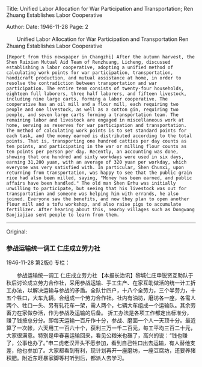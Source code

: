 Title: Unified Labor Allocation for War Participation and Transportation; Ren Zhuang Establishes Labor Cooperative

Author: 
Date: 1946-11-28
Page: 2

　　Unified Labor Allocation for War Participation and Transportation
    Ren Zhuang Establishes Labor Cooperative

    [Report from this newspaper in Changzhi] After the autumn harvest, the Shen Ruixian Mutual Aid Team of Renzhuang, Licheng, discussed establishing a labor cooperative, adopting a unified method of calculating work points for war participation, transportation, handicraft production, and mutual assistance at home, in order to resolve the contradiction between transportation and war participation. The entire team consists of twenty-four households, eighteen full laborers, three half laborers, and fifteen livestock, including nine large carts, forming a labor cooperative. The cooperative has an oil mill and a flour mill, each requiring two people and one livestock, as well as a cotton gin, requiring two people, and seven large carts forming a transportation team. The remaining labor and livestock are engaged in miscellaneous work at home, serving as reserves for war participation and transportation.
    The method of calculating work points is to set standard points for each task, and the money earned is distributed according to the total points. That is, transporting one hundred catties per day counts as ten points, and participating in the war or milling flour counts as ten points per person per day. Recently, an accounting was done, showing that one hundred and sixty workdays were used in six days, earning 31,200 yuan, with an average of 320 yuan per workday, which everyone was very satisfied with. In particular, Shen Chunxi, upon returning from transportation, was happy to see that the public grain rice had also been milled, saying, "Money has been earned, and public affairs have been handled." The old man Shen Erhu was initially unwilling to participate, but seeing that his livestock was out for transportation and someone was helping him with errands, he also joined. Everyone saw the benefits, and now they plan to open another flour mill and a tofu workshop, and also raise pigs to accumulate fertilizer. After hearing about this, nearby villages such as Dongwang Baojiajiao sent people to learn from them.



<hr /> 

Original: 


### 参战运输统一调工  仁庄成立劳力社

1946-11-28
第2版()
专栏：

　　参战运输统一调工
    仁庄成立劳力社
    【本报长治讯】黎城仁庄申锐贤互助队于秋后讨论成立劳力合作社，采用参战运输、手工生产、在家互助做活的统一计工折工办法，以解决运输与参战的矛盾。全队廿四户，十八个全劳力，三个半劳力，十五个牲口，大车九辆，合组成一个劳力合作社。社内有油坊，磨坊各一座，各需人两个、牲口一头、另有轧花车一架，需人两个，七辆大车组成一个运输队。其余劳畜力在家做杂活，作为参战及运输的后备。
    折工办法是各项工作都定出标准分，赚了钱按总分分。即每天运输一百斤作十分，参战、磨面一个人一天顶十分。最近算了一次帐，六天用工一百六十个，获利三万一千二百元，每工平均三百二十元，大家很满意。特别是申春喜运输回来，看见公粮米也碾了，高兴的说：“钱也赚了，公事也办了。”申二虎老汉开头不愿参加，看到自己牲口出去运输，有人替他支差，他也参加了。大家都看到有利，现计划再开一座磨坊，一座豆腐坊，还要养猪积肥。附近东旺暴家脚等村听到后，都派人去学习。
